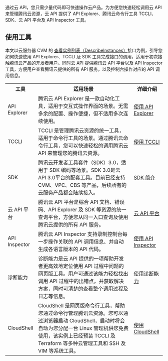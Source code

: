 
通过云 API，您只需少量代码即可快速操作云产品。为方便您快速轻松调用云 API 来管理腾讯云资源，云 API 提供了 API Explorer、腾讯云命令行工具 TCCLI、SDK、云 API 平台及 API Inspector 工具。



## 使用工具
本文以云服务器 CVM 的 [查看实例列表（DescribeInstances）](https://cloud.tencent.com/document/product/213/15728)接口为例，引导您如何快速使用 API Explorer、TCCLI 及 SDK 工具完成接口的调用，适用于初次接触腾讯云产品的开发者用户。同时云 API 提供腾讯云 API 平台以及 API Inspector 工具，方便用户查看腾讯云提供的所有 API 服务，以及控制台操作对应的 API 调用信息。

<table>
<tr>
<th style="width:13%">工具</th>
<th>适用场景</th>
<th style="width:20%">详细介绍</th>
</tr>
<tr>
<td>API Explorer</td>
<td>腾讯云 API Explorer 是一款自动化工具，适用于交互式操作界面的场景。无需多余的配置、操作便捷，但不适用多次连续使用。</td>
<td><a href="https://cloud.tencent.com/document/product/1278/46697">使用 API Explorer</a></td>
</tr>
<tr>
<td>TCCLI</td>
<td>TCCLI 是管理腾讯云资源的统一工具，适用于命令行工具的场景。通过腾讯云命令行工具，您可以快速轻松的调用腾讯云 API 来管理您的腾讯云资源。</td>
<td><a href="https://cloud.tencent.com/document/product/1278/46705">使用 TCCLI</a></td>
</tr>
<tr>
<td>SDK</td>
<td>腾讯云开发者工具套件（SDK）3.0，适用于 SDK 编码等场景。SDK 3.0是云 API 3.0平台的配套工具。目前已经支持 CVM、VPC、CBS 等产品，后续所有的云服务产品都会陆续接入。</td>
<td><a href="https://cloud.tencent.com/document/sdk/Description">SDK 简介</a></td>
</tr>
<tr>
<td>云 API 平台</td>
<td>腾讯云 API 平台是综合 API 文档、错误码、API Explorer 及 SDK 等资源的统一查询平台，方便您从同一入口查询及使用腾讯云提供的所有 API 服务。</td>
<td><a href="https://cloud.tencent.com/api">云 API 平台</a></td>
</tr>
<tr>
<td>API Inspector</td>
<td>腾讯云 API Inspector 支持录制控制台每一步操作关联的 API 调用信息、并自动生成各语言版本的 API 代码。</td>
<td><a href="https://cloud.tencent.com/document/product/1278/49361">使用 API Inspector</a></td>
</tr>
<tr>
<td>诊断能力</td>
<td>诊断能力是云 API 提供的一项帮助开发者更高效地定位使用 API 过程中问题的网页版工具。用户可通过该能力轻松找出调用 API 过程中的出错点，并获取解决方案，同时可清楚的查看整个调用过程及日志等信息。</td>
<td><a href="https://cloud.tencent.com/document/product/1278/58589">使用诊断能力</a></td>
</tr>
<tr>
<td>CloudShell</td>
<td>CloudShell 是网页版命令行工具，帮助您通过命令行管理腾讯云资源。您可以通过浏览器启动 CloudShell，启动时将会自动为您分配一台 Linux 管理机供您免费使用，该实例上已经预装 TCCLI 及 Terraform 等多种云管理工具和 SSH 及 VIM 等系统工具。</td>
<td><a href="https://cloud.tencent.com/document/product/1278/60734">使用 CloudShell</a></td>
</tr>
</table>

